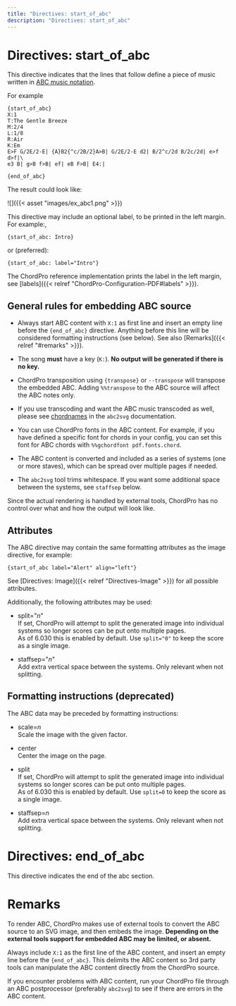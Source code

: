 ```yaml
---
title: "Directives: start_of_abc"
description: "Directives: start_of_abc"
---
```


# Directives: start_of_abc

This directive indicates that the lines that follow define a piece of
music written in [ABC music notation](https://www.abcnotation.com).

For example

    {start_of_abc}
	X:1
	T:The Gentle Breeze
	M:2/4
	L:1/8
	R:Air
	K:Em
    E>F G/2E/2-E| {A}B2{^c/2B/2}A>B| G/2E/2-E d2| B/2^c/2d B/2c/2d| e>f d>f|\
    e3 B| g>B f>B| ef| eB F>B| E4:|
 	
    {end_of_abc}

The result could look like:

![]({{< asset "images/ex_abc1.png" >}})

This directive may include an optional label, to be printed in the
left margin. For example:,

    {start_of_abc: Intro}

or (preferred):

    {start_of_abc: label="Intro"}

The ChordPro reference implementation prints the label in the left
margin, see [labels]({{< relref "ChordPro-Configuration-PDF#labels" >}}).

## General rules for embedding ABC source

* Always start ABC content with `X:1` as first line and insert an
  empty line before the `{end_of_abc}` directive. 
  Anything before this
  line will be considered formatting instructions (see below).
  See also [Remarks]({{< relref "#remarks" >}}).

* The song **must** have a key (`K:`).
  **No output will be generated if there is no key.**

* ChordPro transposition using `{transpose}` or `--transpose` will
  transpose the embedded ABC. Adding `%%transpose` to the ABC
  source will affect the ABC notes only.

* If you use transcoding and want the ABC music transcoded as well,
  please see
  [chordnames](http://moinejf.free.fr/abcm2ps-doc/chordnames.html) in
  the `abc2svg` documentation.

* You can use ChordPro fonts in the ABC content. For example, if you
  have defined a specific font for chords in your config, you can
  set this font for ABC chords with `%%gchordfont pdf.fonts.chord`.

* The ABC content is converted and included as a series of systems
  (one or more staves), which can be spread over multiple pages if needed.

* The `abc2svg` tool trims whitespace. If you want some additional
  space between the systems, see `staffsep` below.

Since the actual rendering is handled by external tools, ChordPro has
no control over what and how the output will look like.

## Attributes

The ABC directive may contain the same formatting attributes as the
image directive, for example:

    {start_of_abc label="Alert" align="left"}

See [Directives: Image]({{< relref "Directives-Image" >}}) for all
possible attributes.

Additionally, the following attributes may be used:

* split="_n_"  
  If set, ChordPro will attempt to split the generated image into individual
  systems so longer scores can be put onto multiple pages.  
  As of 6.030 this is enabled by default. Use `split="0"` to keep the
  score as a single image.

* staffsep="_n_"  
  Add extra vertical space between the systems.
  Only relevant when not splitting.

## Formatting instructions (deprecated)

The ABC data may be preceded by formatting instructions:

* scale=_n_  
  Scale the image with the given factor.

* center  
  Center the image on the page.

* split  
  If set, ChordPro will attempt to split the generated image into individual
  systems so longer scores can be put onto multiple pages.  
  As of 6.030 this is enabled by default. Use `split=0` to keep the
  score as a single image.

* staffsep=_n_  
  Add extra vertical space between the systems.
  Only relevant when not splitting.

# Directives: end_of_abc

This directive indicates the end of the abc section.

# Remarks

To render ABC, ChordPro makes use of external tools to
convert the ABC source to an SVG image, and then embeds the image.
**Depending on
the external tools support for embedded ABC may be limited, or absent.**

Always include `X:1` as the first line of the ABC content, and insert
an empty line before the `{end_of_abc}`. This delimits the ABC content
so 3rd party tools can manipulate the ABC content directly from the
ChordPro source.

If you encounter problems with ABC content, run your ChordPro file
through an ABC postprocessor (preferably `abc2svg`) to see if
there are errors in the ABC content.

